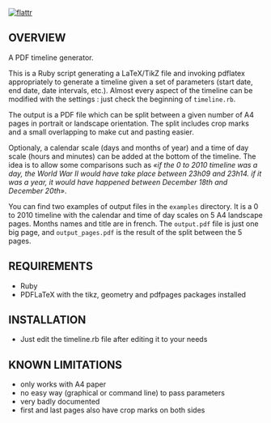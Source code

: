 [![flattr](http://api.flattr.com/button/button-compact-static-100x17.png)](http://flattr.com/thing/51784/PDF-timeline-generator)

## OVERVIEW

A PDF timeline generator.

This is a Ruby script generating a LaTeX/TikZ file and invoking pdflatex appropriately to generate a timeline given a set of parameters (start date, end date, date intervals, etc.). Almost every aspect of the timeline can be modified with the settings : just check the beginning of `timeline.rb`.

The output is a PDF file which can be split between a given number of A4 pages in portrait or landscape orientation. The split includes crop marks and a small overlapping to make cut and pasting easier.

Optionaly, a calendar scale (days and months of year) and a time of day scale (hours and minutes) can be added at the bottom of the timeline. The idea is to allow some comparisons such as *«if the 0 to 2010 timeline was a day, the World War II would have take place between 23h09 and 23h14. if it was a year, it would have happened between December 18th and December 20th»*. 

You can find two examples of output files in the `examples` directory. It is a 0 to 2010 timeline with the calendar and time of day scales on 5 A4 landscape pages. Months names and title are in french. The `output.pdf` file is just one big page, and `output_pages.pdf` is the result of the split between the 5 pages.

## REQUIREMENTS

- Ruby
- PDFLaTeX with the tikz, geometry and pdfpages packages installed

## INSTALLATION

- Just edit the timeline.rb file after editing it to your needs

## KNOWN LIMITATIONS

- only works with A4 paper
- no easy way (graphical or command line) to pass parameters
- very badly documented
- first and last pages also have crop marks on both sides
